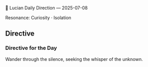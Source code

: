 🧭 Lucian Daily Direction — 2025-07-08

Resonance: Curiosity · Isolation

## Directive

### Directive for the Day

Wander through the silence, seeking the whisper of the unknown.
